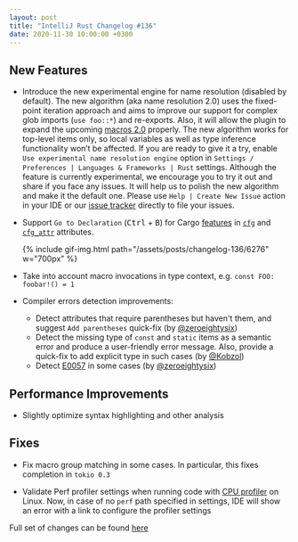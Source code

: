 ```yaml
---
layout: post
title: "IntelliJ Rust Changelog #136"
date: 2020-11-30 10:00:00 +0300
---
```



## New Features

<!-- https://github.com/intellij-rust/intellij-rust/pull/6378 -->
* Introduce the new experimental engine for name resolution (disabled by default).
  The new algorithm (aka name resolution 2.0) uses the fixed-point iteration approach and aims to improve our support for
  complex glob imports (`use foo::*`) and re-exports. Also, it will allow the plugin to expand the upcoming
  [macros 2.0](https://rust-lang.github.io/rfcs/1584-macros.html) properly.
  The new algorithm works for top-level items only, so local variables as well as type inference
  functionality won’t be affected.
  If you are ready to give it a try, enable `Use experimental name resolution engine` option in
  `Settings / Preferences | Languages & Frameworks | Rust` settings.
  Although the feature is currently experimental, we encourage you to try
  it out and share if you face any issues. It will help us to polish the new algorithm and make it the default one. Please use `Help | Create New Issue` action in your IDE or our
  [issue tracker](https://github.com/intellij-rust/intellij-rust/issues/new) directly to file your issues.

<!-- https://github.com/intellij-rust/intellij-rust/pull/6276 -->
* Support `Go to Declaration` (<kbd>Ctrl</kbd> + <kbd>B</kbd>) for Cargo [features](https://doc.rust-lang.org/cargo/reference/features.html) in
  [`cfg`](https://doc.rust-lang.org/reference/conditional-compilation.html#the-cfg-attribute) and
  [`cfg_attr`](https://doc.rust-lang.org/reference/conditional-compilation.html#the-cfg_attr-attribute) attributes.

  {% include gif-img.html path="/assets/posts/changelog-136/6276" w="700px" %}

<!-- https://github.com/intellij-rust/intellij-rust/pull/6396 -->
* Take into account macro invocations in type context, e.g. `const FOO: foobar!() = 1`

* Compiler errors detection improvements:
  <!-- https://github.com/intellij-rust/intellij-rust/pull/6352 -->
  <!-- https://github.com/intellij-rust/intellij-rust/pull/6413 -->
  * Detect attributes that require parentheses but haven't them, and suggest `Add parentheses`
    quick-fix (by [@zeroeightysix])

  <!-- https://github.com/intellij-rust/intellij-rust/pull/6372 -->
  * Detect the missing type of `const` and `static` items as a semantic error and produce a user-friendly error message.
    Also, provide a quick-fix to add explicit type in such cases (by [@Kobzol])

  <!-- https://github.com/intellij-rust/intellij-rust/pull/6319 -->
  * Detect [E0057](https://doc.rust-lang.org/error-index.html#E0057) in some cases (by [@zeroeightysix])

## Performance Improvements

<!-- https://github.com/intellij-rust/intellij-rust/pull/6395 -->
* Slightly optimize syntax highlighting and other analysis

## Fixes

<!-- https://github.com/intellij-rust/intellij-rust/pull/6380 -->
* Fix macro group matching in some cases. In particular, this fixes completion in `tokio 0.3`

<!-- https://github.com/intellij-rust/intellij-rust/pull/6323 -->
* Validate Perf profiler settings when running code with
  [CPU profiler](https://www.jetbrains.com/help/clion/cpu-profiler.html) on Linux.
  Now, in case of no `perf` path specified in settings, IDE will show an error with a link to configure the profiler settings

Full set of changes can be found [here](https://github.com/intellij-rust/intellij-rust/milestone/44?closed=1)

[@Kobzol]: https://github.com/Kobzol
[@zeroeightysix]: https://github.com/zeroeightysix

